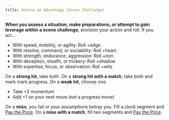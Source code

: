 ```yaml
---
title: Secure an Advantage (Scene Challenge)
---
```


**When you assess a situation, make preparations, or attempt to gain leverage within a scene challenge**, envision your action and roll. If you act...

- With speed, mobility, or agility: Roll +edge
- With resolve, command, or sociability: Roll +heart
- With strength, endurance, aggression: Roll +iron
- With deception, stealth, or trickery: Roll +shadow
- With expertise, focus, or observation: Roll +wits

On a **strong hit**, take both. On a **strong hit with a match**, take both and mark mark progress. On a **weak hit**, choose one.

- Take +2 momentum
- Add +1 on your next move (not a progress move)

On a **miss**, you fail or your assumptions betray you. Fill a clock segment and [Pay the Price](/starforged-srd/moves/fate/pay_the_price). On a **miss with a match**, fill two segments and [Pay the Price](/starforged-srd/moves/fate/pay_the_price).
